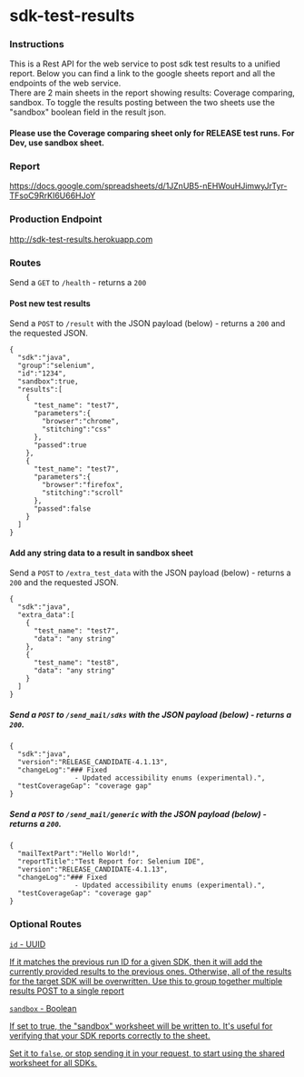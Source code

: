 # sdk-test-results

### Instructions
This is a Rest API for the web service to post sdk test results to a unified report.
Below you can find a link to the google sheets report and all the endpoints of the web service. <br>
There are 2 main sheets in the report showing results: Coverage comparing, sandbox.
To toggle the results posting between the two sheets use the "sandbox" boolean field in the result json.
#### Please use the Coverage comparing sheet only for RELEASE test runs. For Dev, use sandbox sheet.

### Report

https://docs.google.com/spreadsheets/d/1JZnUB5-nEHWouHJimwyJrTyr-TFsoC9RrKI6U66HJoY

### Production Endpoint

http://sdk-test-results.herokuapp.com

### Routes

Send a `GET` to `/health` - returns a `200`

#### Post new test results
Send a `POST` to `/result` with the JSON payload (below) - returns a `200` and the requested JSON.

```
{  
  "sdk":"java",
  "group":"selenium",
  "id":"1234",
  "sandbox":true,
  "results":[  
    {  
      "test_name": "test7",
      "parameters":{
        "browser":"chrome",
        "stitching":"css"
      },
      "passed":true
    },
    {  
      "test_name": "test7",
      "parameters":{
        "browser":"firefox",
        "stitching":"scroll"
      },
      "passed":false
    }
  ]
}
```

#### Add any string data to a result in sandbox sheet
Send a `POST` to `/extra_test_data` with the JSON payload (below) - returns a `200` and the requested JSON.

```
{  
  "sdk":"java",
  "extra_data":[  
    {  
      "test_name": "test7",
      "data": "any string"
    },
    {  
      "test_name": "test8",
      "data": "any string"
    }
  ]
}
```

##### Send a `POST` to `/send_mail/sdks` with the JSON payload (below) - returns a `200`.

```
{  
  "sdk":"java",
  "version":"RELEASE_CANDIDATE-4.1.13",
  "changeLog":"### Fixed
                - Updated accessibility enums (experimental).",
  "testCoverageGap": "coverage gap"
}
```

##### Send a `POST` to `/send_mail/generic` with the JSON payload (below) - returns a `200`.

```
{  
  "mailTextPart":"Hello World!",
  "reportTitle":"Test Report for: Selenium IDE",
  "version":"RELEASE_CANDIDATE-4.1.13",
  "changeLog":"### Fixed
                - Updated accessibility enums (experimental).",
  "testCoverageGap": "coverage gap"
}
```

### Optional Routes

<u>`id` - UUID<u>

If it matches the previous run ID for a given SDK, then it will add the currently provided results to the previous ones. Otherwise, all of the results for the target SDK will be overwritten.
Use this to group together multiple results POST to a single report

<u>`sandbox` - Boolean<u>

If set to true, the ["sandbox"](https://docs.google.com/spreadsheets/d/1JZnUB5-nEHWouHJimwyJrTyr-TFsoC9RrKI6U66HJoY/edit#gid=741958923) worksheet will be written to. It's useful for verifying that your SDK reports correctly to the sheet.

Set it to `false`, or stop sending it in your request, to start using the shared worksheet for all SDKs.
